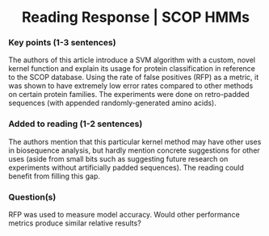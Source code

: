 <center>
  <h1>Reading Response | SCOP HMMs</h1>
</center>

### Key points (1-3 sentences)
The authors of this article introduce a SVM algorithm with a custom, novel kernel function and explain its usage for protein classification in reference to the SCOP database. Using the rate of false positives (RFP) as a metric, it was shown to have extremely low error rates compared to other methods on certain protein families. The experiments were done on retro-padded sequences (with appended randomly-generated amino acids).

### Added to reading (1-2 sentences)
The authors mention that this particular kernel method may have other uses in biosequence analysis, but hardly mention concrete suggestions for other uses (aside from small bits such as suggesting future research on experiments without artificially padded sequences). The reading could benefit from filling this gap.

### Question(s)
RFP was used to measure model accuracy. Would other performance metrics produce similar relative results?
